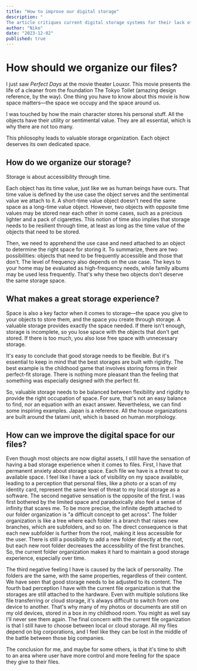 ```yaml
---
title: "How to improve our digital storage"
description: "
The article critiques current digital storage systems for their lack of personalization and accessibility, calling for a user-centric approach to file management. This insightful piece challenges us to rethink how we store and value our possessions in an increasingly digital world"
author: "Niko"
date: "2023-12-02"
published: true
---
```


<script>
  import ArticleImage from '$lib/components/ArticleImage.svelte'
</script>

# How should we organize our files?
I just saw *Perfect Days* at the movie theater Louxor. This movie presents the life of a cleaner from the foundation The Tokyo Toilet (amazing design reference, by the way). One thing you have to know about this movie is how space matters—the space we occupy and the space around us. 

<ArticleImage rotation={1} caption="Perfect days generic" src="/blog/how-to-improve-our-digital-storage/perfect-days-generic.png" alt="movie generic photo" extraClasses="rotate-5"/>

I was touched by how the main character stores his personal stuff. All the objects have their utility or sentimental value. They are all essential, which is why there are not too many.

This philosophy leads to valuable storage organization. Each object deserves its own dedicated space. 

## How do we organize our storage?

Storage is about accessibility through time. 

Each object has its time value, just like we as human beings have ours. That time value is defined by the use case the object serves and the sentimental value we attach to it. A short-time value object doesn't need the same space as a long-time value object. However, two objects with opposite time values may be stored near each other in some cases, such as a precious lighter and a pack of cigarettes. This notion of time also implies that storage needs to be resilient through time, at least as long as the time value of the objects that need to be stored.

Then, we need to apprehend the use case and need attached to an object to determine the right space for storing it. To summarize, there are two possibilities: objects that need to be frequently accessible and those that don't. The level of frequency also depends on the use case. The keys to your home may be evaluated as high-frequency needs, while family albums may be used less frequently. That's why these two objects don't deserve the same storage space.

## What makes a great storage experience?

Space is also a key factor when it comes to storage—the space you give to your objects to store them, and the space you create through storage. A valuable storage provides exactly the space needed. If there isn't enough, storage is incomplete, so you lose space with the objects that don't get stored. If there is too much, you also lose free space with unnecessary storage.

It's easy to conclude that good storage needs to be flexible. But it's essential to keep in mind that the best storages are built with rigidity. The best example is the childhood game that involves storing forms in their perfect-fit storage. There is nothing more pleasant than the feeling that something was especially designed with the perfect fit.

<ArticleImage rotation={1} caption="Shape game for children" src="/blog/how-to-improve-our-digital-storage/shapes-game.png" alt="shape game we all played while we were children" extraClasses="rotate-5"/>

So, valuable storage needs to be balanced between flexibility and rigidity to provide the right occupation of space. For sure, that's not an easy balance to find, nor an equation with an exact answer. Nevertheless, we can find some inspiring examples. Japan is a reference. All the house organizations are built around the tatami unit, which is based on human morphology.

<ArticleImage rotation={1} caption="ERMA Machine 1958" src="/blog/how-to-improve-our-digital-storage/perriand-japon.png" alt="Japan organization by Charlotte Perriand" extraClasses="rotate-5"/>

## How can we improve the digital space for our files?

Even though most objects are now digital assets, I still have the sensation of having a bad storage experience when it comes to files. First, I have that permanent anxiety about storage space. Each file we have is a threat to our available space. I feel like I have a lack of visibility on my space available, leading to a perception that personal files, like a photo or a scan of my identity card, represent the same level of threat to my local storage as a software. The second negative sensation is the opposite of the first. I was first bothered by the limited space and paradoxically also feel a sense of infinity that scares me. To be more precise, the infinite depth attached to our folder organization is "a difficult concept to get across". The folder organization is like a tree where each folder is a branch that raises new branches, which are subfolders, and so on. The direct consequence is that each new subfolder is further from the root, making it less accessible for the user. There is still a possibility to add a new folder directly at the root, but each new root folder decreases the accessibility of the first branches. So, the current folder organization makes it hard to maintain a good storage experience, especially over time.

<ArticleImage rotation={1} caption="Messy desktop nightmare" src="/blog/how-to-improve-our-digital-storage/messy-desktop.png" alt="example of a messy desktop organization" extraClasses="rotate-5"/>

The third negative feeling I have is caused by the lack of personality. The folders are the same, with the same properties, regardless of their content. We have seen that good storage needs to be adjusted to its content. The fourth bad perception I have with the current file organization is that the storages are still attached to the hardware. Even with multiple solutions like file transferring or cloud storage, it's always difficult to switch from one device to another. That's why many of my photos or documents are still on my old devices, stored in a box in my childhood room. You might as well say I'll never see them again. The final concern with the current file organization is that I still have to choose between local or cloud storage. All my files depend on big corporations, and I feel like they can be lost in the middle of the battle between those big companies.

The conclusion for me, and maybe for some others, is that it's time to shift to an area where user have more control and more feeling for the space they give to their files.